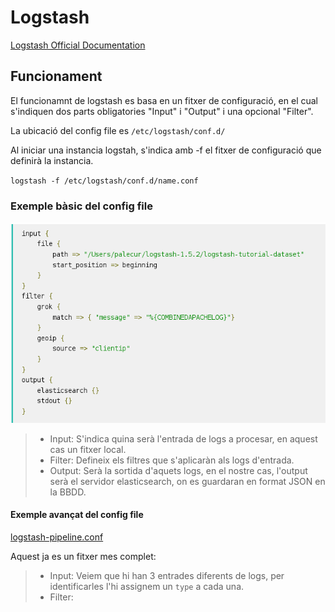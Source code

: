 # Logstash
[Logstash Official Documentation](https://www.elastic.co/guide/en/logstash/current/index.html)

## Funcionament

El funcionamnt de logstash es basa en un fitxer de configuració, en el 
cual s'indiquen dos parts obligatories "Input" i "Output" i una opcional
"Filter".

La ubicació del config file es `/etc/logstash/conf.d/`

Al iniciar una instancia logstah, s'indica amb -f el fitxer de 
configuració que definirà la instancia.

`logstash -f /etc/logstash/conf.d/name.conf`

### Exemple bàsic del config file

![](Docs/images/logstash-basic-configfile.png)


> - Input: S'indica quina serà l'entrada de logs a procesar, en aquest
cas un fitxer local. 
> - Filter: Defineix els filtres que s'aplicaràn als logs d'entrada.
> - Output: Serà la sortida d'aquets logs, en el nostre cas, l'output serà
el servidor elasticsearch, on es guardaran en format JSON en la BBDD.

#### Exemple avançat del config file

[logstash-pipeline.conf](/Docs/images/final-pipeline.conf) 

Aquest ja es un fitxer mes complet:
> - Input: Veiem que hi han 3 entrades diferents de logs, per identificarles
l'hi assignem un `type` a cada una.
> - Filter: 
